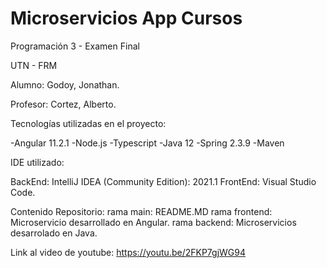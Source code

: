 # Microservicios App Cursos 

Programación 3 - Examen Final

UTN - FRM

Alumno: Godoy, Jonathan.

Profesor: Cortez, Alberto.

Tecnologías utilizadas en el proyecto:

-Angular 11.2.1
-Node.js 
-Typescript
-Java 12
-Spring 2.3.9
-Maven

IDE utilizado:

BackEnd: IntelliJ IDEA (Community Edition): 2021.1
FrontEnd: Visual Studio Code.

Contenido Repositorio: 
rama main: README.MD
rama frontend: Microservicio desarrollado en Angular.
rama backend: Microservicios desarrolado en Java.

Link al video de youtube: https://youtu.be/2FKP7gjWG94
